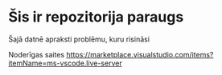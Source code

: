 # Šis ir repozitorija paraugs

Šajā datnē apraksti problēmu, kuru risināsi

Noderīgas saites 
https://marketplace.visualstudio.com/items?itemName=ms-vscode.live-server
